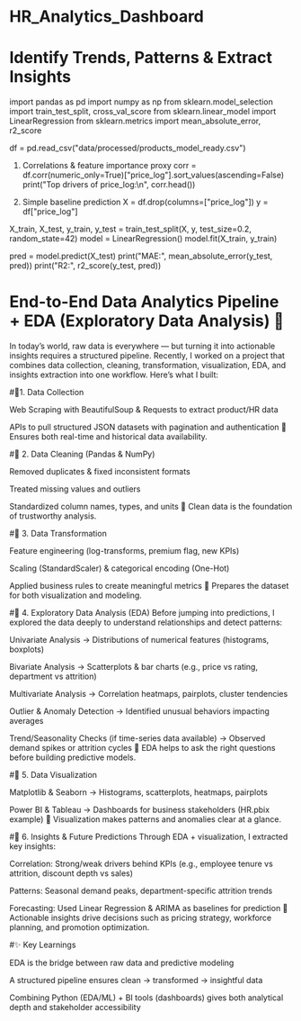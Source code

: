 # HR_Analytics_Dashboard
# Identify Trends, Patterns & Extract Insights
import pandas as pd
import numpy as np
from sklearn.model_selection import train_test_split, cross_val_score
from sklearn.linear_model import LinearRegression
from sklearn.metrics import mean_absolute_error, r2_score

df = pd.read_csv("data/processed/products_model_ready.csv")

1) Correlations & feature importance proxy
corr = df.corr(numeric_only=True)["price_log"].sort_values(ascending=False)
print("Top drivers of price_log:\\n", corr.head())

2) Simple baseline prediction
X = df.drop(columns=["price_log"])
y = df["price_log"]

X_train, X_test, y_train, y_test = train_test_split(X, y, test_size=0.2, random_state=42)
model = LinearRegression()
model.fit(X_train, y_train)

pred = model.predict(X_test)
print("MAE:", mean_absolute_error(y_test, pred))
print("R2:", r2_score(y_test, pred))


# End-to-End Data Analytics Pipeline + EDA (Exploratory Data Analysis) 🚀

In today’s world, raw data is everywhere — but turning it into actionable insights requires a structured pipeline. Recently, I worked on a project that combines data collection, cleaning, transformation, visualization, EDA, and insights extraction into one workflow. Here’s what I built:

#🔹1. Data Collection

Web Scraping with BeautifulSoup & Requests to extract product/HR data

APIs to pull structured JSON datasets with pagination and authentication
📌 Ensures both real-time and historical data availability.

#🔹 2. Data Cleaning (Pandas & NumPy)

Removed duplicates & fixed inconsistent formats

Treated missing values and outliers

Standardized column names, types, and units
📌 Clean data is the foundation of trustworthy analysis.

#🔹 3. Data Transformation

Feature engineering (log-transforms, premium flag, new KPIs)

Scaling (StandardScaler) & categorical encoding (One-Hot)

Applied business rules to create meaningful metrics
📌 Prepares the dataset for both visualization and modeling.

#🔹 4. Exploratory Data Analysis (EDA)
Before jumping into predictions, I explored the data deeply to understand relationships and detect patterns:

Univariate Analysis → Distributions of numerical features (histograms, boxplots)

Bivariate Analysis → Scatterplots & bar charts (e.g., price vs rating, department vs attrition)

Multivariate Analysis → Correlation heatmaps, pairplots, cluster tendencies

Outlier & Anomaly Detection → Identified unusual behaviors impacting averages

Trend/Seasonality Checks (if time-series data available) → Observed demand spikes or attrition cycles
📌 EDA helps to ask the right questions before building predictive models.

#🔹 5. Data Visualization

Matplotlib & Seaborn → Histograms, scatterplots, heatmaps, pairplots

Power BI & Tableau → Dashboards for business stakeholders (HR.pbix example)
📌 Visualization makes patterns and anomalies clear at a glance.

#🔹 6. Insights & Future Predictions
Through EDA + visualization, I extracted key insights:

Correlation: Strong/weak drivers behind KPIs (e.g., employee tenure vs attrition, discount depth vs sales)

Patterns: Seasonal demand peaks, department-specific attrition trends

Forecasting: Used Linear Regression & ARIMA as baselines for prediction
📌 Actionable insights drive decisions such as pricing strategy, workforce planning, and promotion optimization.

#✨ Key Learnings

EDA is the bridge between raw data and predictive modeling

A structured pipeline ensures clean → transformed → insightful data

Combining Python (EDA/ML) + BI tools (dashboards) gives both analytical depth and stakeholder accessibility
